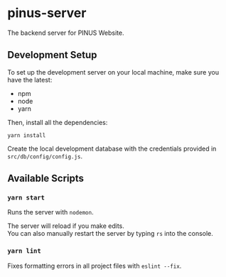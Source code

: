 # pinus-server

The backend server for PINUS Website.

## Development Setup

To set up the development server on your local machine, make sure you have the latest:

- npm
- node
- yarn

Then, install all the dependencies:

```
yarn install
```

Create the local development database with the credentials provided in `src/db/config/config.js`.

## Available Scripts

### `yarn start`

Runs the server with `nodemon`.

The server will reload if you make edits.\
You can also manually restart the server by typing `rs` into the console.

### `yarn lint`

Fixes formatting errors in all project files with `eslint --fix`.
